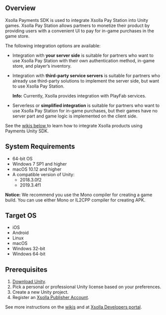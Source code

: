 ## Overview

Xsolla Payments SDK is used to integrate Xsolla Pay Station into Unity games. Xsolla Pay Station allows partners to monetize their product by providing users with a convenient UI to pay for in-game purchases in the game store.

The following integration options are available:

*   Integration with **your server side** is suitable for partners who want to use Xsolla Pay Station with their own authentication method, in-game store, and player’s inventory.
*   Integration with **third-party service servers** is suitable for partners who already use third-party solutions to implement the server side, but want to use Xsolla Pay Station.

    **Info:** Currently, Xsolla provides integration with PlayFab services.

*   Serverless or **simplified integration** is suitable for partners who want to use Xsolla Pay Station for in-game purchases, but their games have no server part and game logic is implemented on the client side.

See the
[wikis below ](https://github.com/xsolla/payments-unity-sdk/wiki)to learn how to integrate Xsolla products using Payments Unity SDK.


## System Requirements

*   64-bit OS
*   Windows 7 SP1 and higher
*   macOS 10.12 and higher
*   A compatible version of Unity:
    *   2018.3.0f2
    *   2019.3.4f1

**Notice:** We recommend you use the Mono compiler for creating a game build. You can use either Mono or IL2CPP compiler for creating APK.


## Target OS



*   iOS
*   Android
*   Linux
*   macOS
*   Windows 32-bit
*   Windows 64-bit


## Prerequisites



1. [Download Unity](https://store.unity.com/download).
2. Pick a personal or professional Unity license based on your preferences.
3. Create a new Unity project.
4. Register an [Xsolla Publisher Account](https://publisher.xsolla.com/).

See more instructions on the [wikis](https://github.com/xsolla/payments-unity-sdk/wiki) and at [Xsolla Developers portal](https://developers.xsolla.com/sdk/game-engines/unity/).
